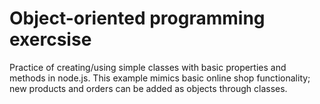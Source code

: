 # Object-oriented programming exercsise

Practice of creating/using simple classes with basic properties and methods in node.js. This example mimics basic online shop functionality; new products and orders can be added as objects through classes.

